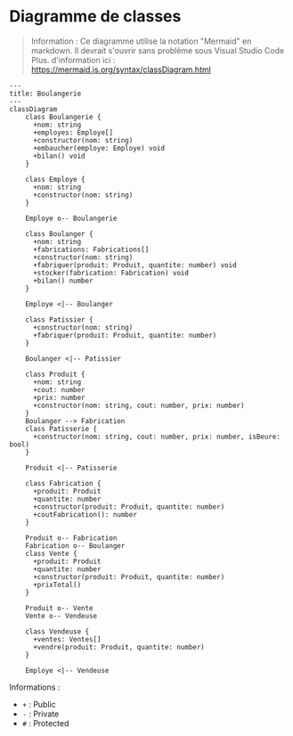 # Diagramme de classes
> Information : Ce diagramme utilise la notation "Mermaid" en markdown. Il devrait s'ouvrir sans problème sous Visual Studio Code Plus. d'information ici : https://mermaid.js.org/syntax/classDiagram.html

```mermaid
---
title: Boulangerie
---
classDiagram
    class Boulangerie {
      +nom: string
      +employes: Employe[]
      +constructor(nom: string)
      +embaucher(employe: Employe) void
      +bilan() void
    }

    class Employe {
      +nom: string
      +constructor(nom: string)
    }

    Employe o-- Boulangerie

    class Boulanger {
      +nom: string
      +fabrications: Fabrications[]
      +constructor(nom: string)
      +fabriquer(produit: Produit, quantite: number) void
      +stocker(fabrication: Fabrication) void
      +bilan() number
    }

    Employe <|-- Boulanger

    class Patissier {
      +constructor(nom: string)
      +fabriquer(produit: Produit, quantite: number)
    }

    Boulanger <|-- Patissier

    class Produit {
      +nom: string
      +cout: number
      +prix: number
      +constructor(nom: string, cout: number, prix: number)
    }
    Boulanger --> Fabrication
    class Patisserie {
      +constructor(nom: string, cout: number, prix: number, isBeure: bool)
    }

    Produit <|-- Patisserie

    class Fabrication {
      +produit: Produit
      +quantite: number
      +constructor(produit: Produit, quantite: number)
      +coutFabrication(): number
    }

    Produit o-- Fabrication
    Fabrication o-- Boulanger
    class Vente {
      +produit: Produit
      +quantite: number
      +constructor(produit: Produit, quantite: number)
      +prixTotal()
    }

    Produit o-- Vente
    Vente o-- Vendeuse

    class Vendeuse {
      +ventes: Ventes[]
      +vendre(produit: Produit, quantite: number)
    }

    Employe <|-- Vendeuse

```

<!-- note "From Duck till Zebra"
    Animal <|-- Duck
    note for Duck "can fly\ncan swim\ncan dive\ncan help in debugging"
    Animal <|-- Fish
    Animal <|-- Zebra -->

Informations :
- `+` : Public
- `-` : Private
- `#` : Protected